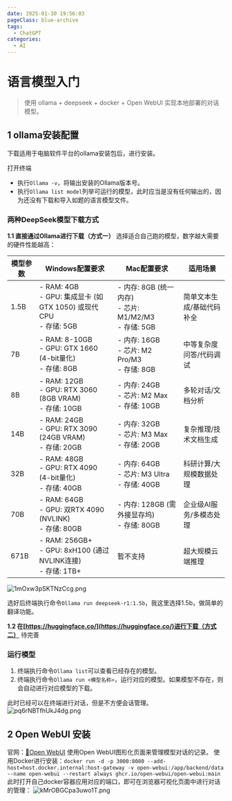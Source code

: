 ```yaml
---
date: 2025-01-30 19:56:03
pageClass: blue-archive
tags:
  - ChatGPT
categories:
  - AI
---
```


# 语言模型入门
> 使用 ollama + deepseek + docker + Open WebUI 实现本地部署的对话模型。

## 1 ollama安装配置
下载适用于电脑软件平台的ollama安装包后，进行安装。

打开终端
- 执行`Ollama -v`，将输出安装的Ollama版本号。
- 执行`Ollama list model`列举可运行的模型，此时应当是没有任何输出的，因为还没有下载和导入如题的语言模型文件。

### 两种DeepSeek模型下载方式
**1.1 直接通过Ollama进行下载（方式一）**
选择适合自己跑的模型，数字越大需要的硬件性能越高：

| 模型参数 | Windows配置要求                                               | Mac配置要求                                         | 适用场景          |
| ---- | --------------------------------------------------------- | ----------------------------------------------- | ------------- |
| 1.5B | - RAM: 4GB<br>- GPU: 集成显卡 (如GTX 1050) 或现代CPU<br>- 存储: 5GB | - 内存: 8GB (统一内存)<br>- 芯片: M1/M2/M3<br>- 存储: 5GB | 简单文本生成/基础代码补全 |
| 7B   | - RAM: 8-10GB<br>- GPU: GTX 1660 (4-bit量化)<br>- 存储: 8GB   | - 内存: 16GB<br>- 芯片: M2 Pro/M3<br>- 存储: 8GB      | 中等复杂度问答/代码调试  |
| 8B   | - RAM: 12GB<br>- GPU: RTX 3060 (8GB VRAM)<br>- 存储: 10GB   | - 内存: 24GB<br>- 芯片: M2 Max<br>- 存储: 10GB        | 多轮对话/文档分析     |
| 14B  | - RAM: 24GB<br>- GPU: RTX 3090 (24GB VRAM)<br>- 存储: 20GB  | - 内存: 32GB<br>- 芯片: M3 Max<br>- 存储: 20GB        | 复杂推理/技术文档生成   |
| 32B  | - RAM: 48GB<br>- GPU: RTX 4090 (4-bit量化)<br>- 存储: 40GB    | - 内存: 64GB<br>- 芯片: M3 Ultra<br>- 存储: 40GB      | 科研计算/大规模数据处理  |
| 70B  | - RAM: 64GB<br>- GPU: 双RTX 4090 (NVLINK)<br>- 存储: 80GB    | - 内存: 128GB (需外接显存坞)<br>- 存储: 80GB              | 企业级AI服务/多模态处理 |
| 671B | - RAM: 256GB+<br>- GPU: 8xH100 (通过NVLINK连接)<br>- 存储: 1TB+ | 暂不支持                                            | 超大规模云端推理      |

![1mOxw3pSKTNzCcg.png](https://s2.loli.net/2025/02/05/1mOxw3pSKTNzCcg.png)

选好后终端执行命令`Ollama run deepseek-r1:1.5b`，我这里选择1.5b，做简单的翻译功能。

**1.2 在[https://huggingface.co/](https://huggingface.co/)进行下载（方式二）**
待完善

### 运行模型
1. 终端执行命令`Ollama list`可以查看已经存在的模型。
2. 终端执行命令`Ollama run <模型名称>`，运行对应的模型。如果模型不存在，则会自动进行对应模型的下载。

此时已经可以在终端进行对话，但是不方便会话管理。
![pq6rNBTfhUkJ4dg.png](https://s2.loli.net/2025/02/06/pq6rNBTfhUkJ4dg.png)
## 2 Open WebUI 安装
官网：[🏡Open WebUI](https://docs.openwebui.com/)
使用Open WebUI图形化页面来管理模型对话的记录。
使用Docker进行安装：`docker run -d -p 3000:8080 --add-host=host.docker.internal:host-gateway -v open-webui:/app/backend/data --name open-webui --restart always ghcr.io/open-webui/open-webui:main`
此时打开自己docker容器应用对应的端口，即可在浏览器可视化页面中进行对话的管理：
![kMrOBGCpa3uwo1T.png](https://s2.loli.net/2025/02/05/kMrOBGCpa3uwo1T.png)